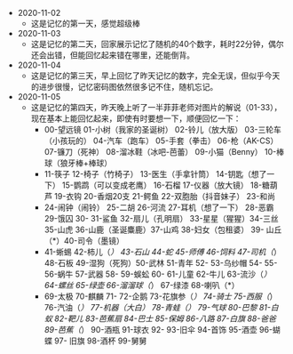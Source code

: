 * 2020-11-02
  * 这是记忆的第一天，感觉超级棒
* 2020-11-03
  * 这是记忆的第二天，回家展示记忆了随机的40个数字，耗时22分钟，偶尔还会出错，但能回忆起来错在哪里，还能倒背。
* 2020-11-04
  * 这是记忆的第三天，早上回忆了昨天记忆的数字，完全无误，但似乎今天的进步很慢，记忆密码图依然很多记不住，随机忘记。
* 2020-11-05
  * 这是记忆的第四天，昨天晚上听了一半菲菲老师对图片的解说（01-33），现在基本上能回忆起来，即使有时要想一下，顺便回忆一下：
    - 00-望远镜 01-小树（我家的圣诞树） 02-铃儿（放大版） 03-三轮车（小孩玩的） 04-汽车（跑车） 05-手套（拳击） 06-枪（AK-CS） 07-镰刀（死神） 08-溜冰鞋（冰吧-芭蕾） 09-小猫（Benny） 10-棒球（狼牙棒+棒球） 
    - 11-筷子 12-椅子（竹椅子） 13-医生（手拿针筒） 14-钥匙（想了一下） 15-鹦鹉（可以变成老鹰） 16-石榴 17-仪器（放大镜） 18-糖葫芦 19-衣钩 20-香烟20支 21-鳄鱼 22-双胞胎（抖音妹子） 23-和尚 
    - 24-闹钟（闹铃） 25-二胡 26-河流 27-耳机（想了一下） 28-恶霸 29-饿囚 30- 31-鲨鱼 32-扇儿（孔明扇） 33-星星（猩猩）34-三丝 35-山虎 36-山鹿（圣诞麋鹿）37-山鸡 38-妇女（包租婆） 39- 山丘（*）40-司令（墨镜）
    - 41-蜥蜴 42-柿儿（*） 43-石山 44-蛇 45-师傅 46-饲料 47-司机（*） 48-石板 49-湿狗（死狗）50-武林 51-青年 52- 53-乌纱帽 54- 55- 56-蜗牛 57-武器 58- 59-蜈蚣 60- 61-儿童 62-牛儿 63-流沙（*） 64-螺丝 65-绿壶 66-溜溜球（*） 67-绿漆 68-喇叭（*）
    - 69-太极 70-麒麟 71- 72-企鹅 73-花旗参（*） 74-骑士 75-西服（*） 76-汽油（*） 77-机器（*大白） 78-青蛙（*） 79-气球 80-巴黎 81-白蚁 82-靶儿 83-芭蕉扇 84-巴士 85-保姆 86-八路 87-白旗 88-爸爸 89-芭蕉（*） 90-酒瓶 91-球衣 92- 93-旧伞 94-首饰 95-酒壶 96-蝴蝶 97- 旧旗 98-酒杯 99-舅舅
